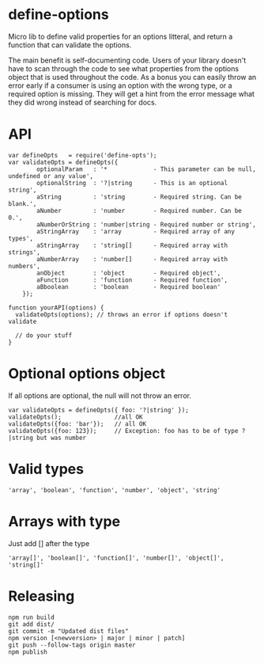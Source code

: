 define-options
==============

Micro lib to define valid properties for an options litteral, and return a function that can validate the options.

The main benefit is self-documenting code. Users of your library doesn't have to scan through the code to see what
properties from the options object that is used throughout the code. As a bonus you can easily throw an error early
if a consumer is using an option with the wrong type, or a required option is missing. They will get a hint from the
error message what they did wrong instead of searching for docs.

# API

    var defineOpts   = require('define-opts');
    var validateOpts = defineOpts({
            optionalParam   : '*             - This parameter can be null, undefined or any value',
            optionalString  : '?|string      - This is an optional string',
            aString         : 'string        - Required string. Can be blank.',
            aNumber         : 'number        - Required number. Can be 0.',
            aNumberOrString : 'number|string - Required number or string',
            aStringArray    : 'array         - Required array of any types',
            aStringArray    : 'string[]      - Required array with strings',
            aNumberArray    : 'number[]      - Required array with numbers',
            anObject        : 'object        - Required object',
            aFunction       : 'function      - Required function',
            aBboolean       : 'boolean       - Required boolean'
        });

    function yourAPI(options) {
      validateOpts(options); // throws an error if options doesn't validate

      // do your stuff
    }

# Optional options object
If all options are optional, the null will not throw an error.

    var validateOpts = defineOpts({ foo: '?|string' });
    validateOpts();               //all OK
    validateOpts({foo: 'bar'});   // all OK
    validateOpts({foo: 123});     // Exception: foo has to be of type ?|string but was number

# Valid types

    'array', 'boolean', 'function', 'number', 'object', 'string'

# Arrays with type
Just add [] after the type

    'array[]', 'boolean[]', 'function[]', 'number[]', 'object[]', 'string[]'

# Releasing

    npm run build
    git add dist/
    git commit -m "Updated dist files"
    npm version [<newversion> | major | minor | patch]
    git push --follow-tags origin master
    npm publish
